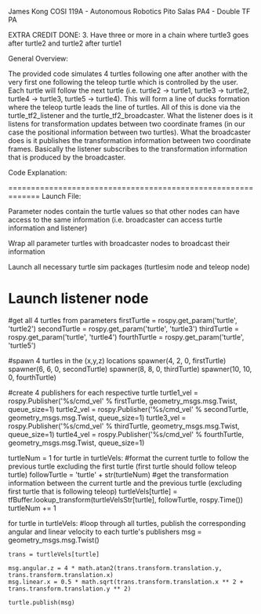 James Kong
COSI 119A - Autonomous Robotics
Pito Salas
PA4 - Double TF PA

EXTRA CREDIT DONE: 3. Have three or more in a chain where turtle3 goes after turtle2 and turtle2 after turtle1

General Overview:

The provided code simulates 4 turtles following one after another with the very first one following the teleop turtle which is controlled by the user. Each turtle will follow the next turtle (i.e. turtle2 -> turtle1, turtle3 -> turtle2, turtle4 -> turtle3, turtle5 -> turtle4). This will form a line of ducks formation where the teleop turtle leads the line of turtles. All of this is done via the turtle_tf2_listener and the turtle_tf2_broadcaster. What the listener does is it listens for transformation updates between two coordinate frames (in our case the positional information between two turtles). What the broadcaster does is it publishes the transformation information between two coordinate frames. Basically the listener subscribes to the transformation information that is produced by the broadcaster.

Code Explanation:

=============================================================
Launch File:

Parameter nodes contain the turtle values so that other nodes can have access to the same information (i.e. broadcaster can access turtle information and listener)

Wrap all parameter turtles with broadcaster nodes to broadcast their information

Launch all necessary turtle sim packages (turtlesim node and teleop node)

Launch listener node
=============================================================

#get all 4 turtles from parameters
firstTurtle = rospy.get_param('turtle', 'turtle2')
secondTurtle = rospy.get_param('turtle', 'turtle3')
thirdTurtle = rospy.get_param('turtle', 'turtle4')
fourthTurtle = rospy.get_param('turtle', 'turtle5')

#spawn 4 turtles in the (x,y,z) locations
spawner(4, 2, 0, firstTurtle)
spawner(6, 6, 0, secondTurtle)
spawner(8, 8, 0, thirdTurtle)
spawner(10, 10, 0, fourthTurtle)

#create 4 publishers for each respective turtle
turtle1_vel = rospy.Publisher('%s/cmd_vel' % firstTurtle, geometry_msgs.msg.Twist, queue_size=1)
turtle2_vel = rospy.Publisher('%s/cmd_vel' % secondTurtle, geometry_msgs.msg.Twist, queue_size=1)
turtle3_vel = rospy.Publisher('%s/cmd_vel' % thirdTurtle, geometry_msgs.msg.Twist, queue_size=1)
turtle4_vel = rospy.Publisher('%s/cmd_vel' % fourthTurtle, geometry_msgs.msg.Twist, queue_size=1)

turtleNum = 1
for turtle in turtleVels:
    #format the current turtle to follow the previous turtle excluding the first turtle (first turtle should follow teleop turtle)
    followTurtle = 'turtle' + str(turtleNum)
    #get the transformation information between the current turtle and the previous turtle (excluding first turtle that is following teleop)
    turtleVels[turtle] = tfBuffer.lookup_transform(turtleVelsStr[turtle], followTurtle, rospy.Time())
    turtleNum += 1

for turtle in turtleVels:
    #loop through all turtles, publish the corresponding angular and linear velocity to each turtle's publishers
    msg = geometry_msgs.msg.Twist()

    trans = turtleVels[turtle]

    msg.angular.z = 4 * math.atan2(trans.transform.translation.y, trans.transform.translation.x)
    msg.linear.x = 0.5 * math.sqrt(trans.transform.translation.x ** 2 + trans.transform.translation.y ** 2)
    
    turtle.publish(msg)
